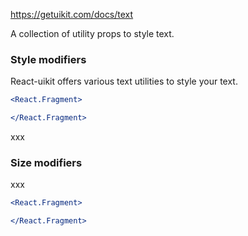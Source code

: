 https://getuikit.com/docs/text

A collection of utility props to style text.

### Style modifiers
React-uikit offers various text utilities to style your text.

```jsx
<React.Fragment>

</React.Fragment>
```
xxx

### Size modifiers
xxx

```jsx
<React.Fragment>

</React.Fragment>
```
